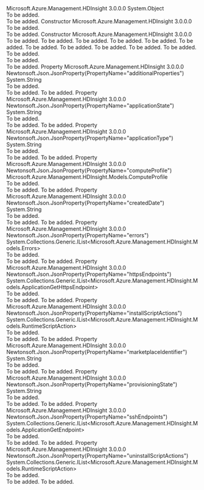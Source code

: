 <Type Name="ApplicationGetProperties" FullName="Microsoft.Azure.Management.HDInsight.Models.ApplicationGetProperties">
  <TypeSignature Language="C#" Value="public class ApplicationGetProperties" />
  <TypeSignature Language="ILAsm" Value=".class public auto ansi beforefieldinit ApplicationGetProperties extends System.Object" />
  <TypeSignature Language="DocId" Value="T:Microsoft.Azure.Management.HDInsight.Models.ApplicationGetProperties" />
  <TypeSignature Language="VB.NET" Value="Public Class ApplicationGetProperties" />
  <TypeSignature Language="F#" Value="type ApplicationGetProperties = class" />
  <AssemblyInfo>
    <AssemblyName>Microsoft.Azure.Management.HDInsight</AssemblyName>
    <AssemblyVersion>3.0.0.0</AssemblyVersion>
  </AssemblyInfo>
  <Base>
    <BaseTypeName>System.Object</BaseTypeName>
  </Base>
  <Interfaces />
  <Docs>
    <summary>To be added.</summary>
    <remarks>To be added.</remarks>
  </Docs>
  <Members>
    <Member MemberName=".ctor">
      <MemberSignature Language="C#" Value="public ApplicationGetProperties ();" />
      <MemberSignature Language="ILAsm" Value=".method public hidebysig specialname rtspecialname instance void .ctor() cil managed" />
      <MemberSignature Language="DocId" Value="M:Microsoft.Azure.Management.HDInsight.Models.ApplicationGetProperties.#ctor" />
      <MemberSignature Language="VB.NET" Value="Public Sub New ()" />
      <MemberType>Constructor</MemberType>
      <AssemblyInfo>
        <AssemblyName>Microsoft.Azure.Management.HDInsight</AssemblyName>
        <AssemblyVersion>3.0.0.0</AssemblyVersion>
      </AssemblyInfo>
      <Parameters />
      <Docs>
        <summary>To be added.</summary>
        <remarks>To be added.</remarks>
      </Docs>
    </Member>
    <Member MemberName=".ctor">
      <MemberSignature Language="C#" Value="public ApplicationGetProperties (Microsoft.Azure.Management.HDInsight.Models.ComputeProfile computeProfile = null, System.Collections.Generic.IList&lt;Microsoft.Azure.Management.HDInsight.Models.RuntimeScriptAction&gt; installScriptActions = null, System.Collections.Generic.IList&lt;Microsoft.Azure.Management.HDInsight.Models.RuntimeScriptAction&gt; uninstallScriptActions = null, System.Collections.Generic.IList&lt;Microsoft.Azure.Management.HDInsight.Models.ApplicationGetHttpsEndpoint&gt; httpsEndpoints = null, System.Collections.Generic.IList&lt;Microsoft.Azure.Management.HDInsight.Models.ApplicationGetEndpoint&gt; sshEndpoints = null, string provisioningState = null, string applicationType = null, string applicationState = null, System.Collections.Generic.IList&lt;Microsoft.Azure.Management.HDInsight.Models.Errors&gt; errors = null, string createdDate = null, string marketplaceIdentifier = null, string additionalProperties = null);" />
      <MemberSignature Language="ILAsm" Value=".method public hidebysig specialname rtspecialname instance void .ctor(class Microsoft.Azure.Management.HDInsight.Models.ComputeProfile computeProfile, class System.Collections.Generic.IList`1&lt;class Microsoft.Azure.Management.HDInsight.Models.RuntimeScriptAction&gt; installScriptActions, class System.Collections.Generic.IList`1&lt;class Microsoft.Azure.Management.HDInsight.Models.RuntimeScriptAction&gt; uninstallScriptActions, class System.Collections.Generic.IList`1&lt;class Microsoft.Azure.Management.HDInsight.Models.ApplicationGetHttpsEndpoint&gt; httpsEndpoints, class System.Collections.Generic.IList`1&lt;class Microsoft.Azure.Management.HDInsight.Models.ApplicationGetEndpoint&gt; sshEndpoints, string provisioningState, string applicationType, string applicationState, class System.Collections.Generic.IList`1&lt;class Microsoft.Azure.Management.HDInsight.Models.Errors&gt; errors, string createdDate, string marketplaceIdentifier, string additionalProperties) cil managed" />
      <MemberSignature Language="DocId" Value="M:Microsoft.Azure.Management.HDInsight.Models.ApplicationGetProperties.#ctor(Microsoft.Azure.Management.HDInsight.Models.ComputeProfile,System.Collections.Generic.IList{Microsoft.Azure.Management.HDInsight.Models.RuntimeScriptAction},System.Collections.Generic.IList{Microsoft.Azure.Management.HDInsight.Models.RuntimeScriptAction},System.Collections.Generic.IList{Microsoft.Azure.Management.HDInsight.Models.ApplicationGetHttpsEndpoint},System.Collections.Generic.IList{Microsoft.Azure.Management.HDInsight.Models.ApplicationGetEndpoint},System.String,System.String,System.String,System.Collections.Generic.IList{Microsoft.Azure.Management.HDInsight.Models.Errors},System.String,System.String,System.String)" />
      <MemberSignature Language="F#" Value="new Microsoft.Azure.Management.HDInsight.Models.ApplicationGetProperties : Microsoft.Azure.Management.HDInsight.Models.ComputeProfile * System.Collections.Generic.IList&lt;Microsoft.Azure.Management.HDInsight.Models.RuntimeScriptAction&gt; * System.Collections.Generic.IList&lt;Microsoft.Azure.Management.HDInsight.Models.RuntimeScriptAction&gt; * System.Collections.Generic.IList&lt;Microsoft.Azure.Management.HDInsight.Models.ApplicationGetHttpsEndpoint&gt; * System.Collections.Generic.IList&lt;Microsoft.Azure.Management.HDInsight.Models.ApplicationGetEndpoint&gt; * string * string * string * System.Collections.Generic.IList&lt;Microsoft.Azure.Management.HDInsight.Models.Errors&gt; * string * string * string -&gt; Microsoft.Azure.Management.HDInsight.Models.ApplicationGetProperties" Usage="new Microsoft.Azure.Management.HDInsight.Models.ApplicationGetProperties (computeProfile, installScriptActions, uninstallScriptActions, httpsEndpoints, sshEndpoints, provisioningState, applicationType, applicationState, errors, createdDate, marketplaceIdentifier, additionalProperties)" />
      <MemberType>Constructor</MemberType>
      <AssemblyInfo>
        <AssemblyName>Microsoft.Azure.Management.HDInsight</AssemblyName>
        <AssemblyVersion>3.0.0.0</AssemblyVersion>
      </AssemblyInfo>
      <Parameters>
        <Parameter Name="computeProfile" Type="Microsoft.Azure.Management.HDInsight.Models.ComputeProfile" />
        <Parameter Name="installScriptActions" Type="System.Collections.Generic.IList&lt;Microsoft.Azure.Management.HDInsight.Models.RuntimeScriptAction&gt;" />
        <Parameter Name="uninstallScriptActions" Type="System.Collections.Generic.IList&lt;Microsoft.Azure.Management.HDInsight.Models.RuntimeScriptAction&gt;" />
        <Parameter Name="httpsEndpoints" Type="System.Collections.Generic.IList&lt;Microsoft.Azure.Management.HDInsight.Models.ApplicationGetHttpsEndpoint&gt;" />
        <Parameter Name="sshEndpoints" Type="System.Collections.Generic.IList&lt;Microsoft.Azure.Management.HDInsight.Models.ApplicationGetEndpoint&gt;" />
        <Parameter Name="provisioningState" Type="System.String" />
        <Parameter Name="applicationType" Type="System.String" />
        <Parameter Name="applicationState" Type="System.String" />
        <Parameter Name="errors" Type="System.Collections.Generic.IList&lt;Microsoft.Azure.Management.HDInsight.Models.Errors&gt;" />
        <Parameter Name="createdDate" Type="System.String" />
        <Parameter Name="marketplaceIdentifier" Type="System.String" />
        <Parameter Name="additionalProperties" Type="System.String" />
      </Parameters>
      <Docs>
        <param name="computeProfile">To be added.</param>
        <param name="installScriptActions">To be added.</param>
        <param name="uninstallScriptActions">To be added.</param>
        <param name="httpsEndpoints">To be added.</param>
        <param name="sshEndpoints">To be added.</param>
        <param name="provisioningState">To be added.</param>
        <param name="applicationType">To be added.</param>
        <param name="applicationState">To be added.</param>
        <param name="errors">To be added.</param>
        <param name="createdDate">To be added.</param>
        <param name="marketplaceIdentifier">To be added.</param>
        <param name="additionalProperties">To be added.</param>
        <summary>To be added.</summary>
        <remarks>To be added.</remarks>
      </Docs>
    </Member>
    <Member MemberName="AdditionalProperties">
      <MemberSignature Language="C#" Value="public string AdditionalProperties { get; set; }" />
      <MemberSignature Language="ILAsm" Value=".property instance string AdditionalProperties" />
      <MemberSignature Language="DocId" Value="P:Microsoft.Azure.Management.HDInsight.Models.ApplicationGetProperties.AdditionalProperties" />
      <MemberSignature Language="VB.NET" Value="Public Property AdditionalProperties As String" />
      <MemberSignature Language="F#" Value="member this.AdditionalProperties : string with get, set" Usage="Microsoft.Azure.Management.HDInsight.Models.ApplicationGetProperties.AdditionalProperties" />
      <MemberType>Property</MemberType>
      <AssemblyInfo>
        <AssemblyName>Microsoft.Azure.Management.HDInsight</AssemblyName>
        <AssemblyVersion>3.0.0.0</AssemblyVersion>
      </AssemblyInfo>
      <Attributes>
        <Attribute>
          <AttributeName>Newtonsoft.Json.JsonProperty(PropertyName="additionalProperties")</AttributeName>
        </Attribute>
      </Attributes>
      <ReturnValue>
        <ReturnType>System.String</ReturnType>
      </ReturnValue>
      <Docs>
        <summary>To be added.</summary>
        <value>To be added.</value>
        <remarks>To be added.</remarks>
      </Docs>
    </Member>
    <Member MemberName="ApplicationState">
      <MemberSignature Language="C#" Value="public string ApplicationState { get; }" />
      <MemberSignature Language="ILAsm" Value=".property instance string ApplicationState" />
      <MemberSignature Language="DocId" Value="P:Microsoft.Azure.Management.HDInsight.Models.ApplicationGetProperties.ApplicationState" />
      <MemberSignature Language="VB.NET" Value="Public ReadOnly Property ApplicationState As String" />
      <MemberSignature Language="F#" Value="member this.ApplicationState : string" Usage="Microsoft.Azure.Management.HDInsight.Models.ApplicationGetProperties.ApplicationState" />
      <MemberType>Property</MemberType>
      <AssemblyInfo>
        <AssemblyName>Microsoft.Azure.Management.HDInsight</AssemblyName>
        <AssemblyVersion>3.0.0.0</AssemblyVersion>
      </AssemblyInfo>
      <Attributes>
        <Attribute>
          <AttributeName>Newtonsoft.Json.JsonProperty(PropertyName="applicationState")</AttributeName>
        </Attribute>
      </Attributes>
      <ReturnValue>
        <ReturnType>System.String</ReturnType>
      </ReturnValue>
      <Docs>
        <summary>To be added.</summary>
        <value>To be added.</value>
        <remarks>To be added.</remarks>
      </Docs>
    </Member>
    <Member MemberName="ApplicationType">
      <MemberSignature Language="C#" Value="public string ApplicationType { get; set; }" />
      <MemberSignature Language="ILAsm" Value=".property instance string ApplicationType" />
      <MemberSignature Language="DocId" Value="P:Microsoft.Azure.Management.HDInsight.Models.ApplicationGetProperties.ApplicationType" />
      <MemberSignature Language="VB.NET" Value="Public Property ApplicationType As String" />
      <MemberSignature Language="F#" Value="member this.ApplicationType : string with get, set" Usage="Microsoft.Azure.Management.HDInsight.Models.ApplicationGetProperties.ApplicationType" />
      <MemberType>Property</MemberType>
      <AssemblyInfo>
        <AssemblyName>Microsoft.Azure.Management.HDInsight</AssemblyName>
        <AssemblyVersion>3.0.0.0</AssemblyVersion>
      </AssemblyInfo>
      <Attributes>
        <Attribute>
          <AttributeName>Newtonsoft.Json.JsonProperty(PropertyName="applicationType")</AttributeName>
        </Attribute>
      </Attributes>
      <ReturnValue>
        <ReturnType>System.String</ReturnType>
      </ReturnValue>
      <Docs>
        <summary>To be added.</summary>
        <value>To be added.</value>
        <remarks>To be added.</remarks>
      </Docs>
    </Member>
    <Member MemberName="ComputeProfile">
      <MemberSignature Language="C#" Value="public Microsoft.Azure.Management.HDInsight.Models.ComputeProfile ComputeProfile { get; set; }" />
      <MemberSignature Language="ILAsm" Value=".property instance class Microsoft.Azure.Management.HDInsight.Models.ComputeProfile ComputeProfile" />
      <MemberSignature Language="DocId" Value="P:Microsoft.Azure.Management.HDInsight.Models.ApplicationGetProperties.ComputeProfile" />
      <MemberSignature Language="VB.NET" Value="Public Property ComputeProfile As ComputeProfile" />
      <MemberSignature Language="F#" Value="member this.ComputeProfile : Microsoft.Azure.Management.HDInsight.Models.ComputeProfile with get, set" Usage="Microsoft.Azure.Management.HDInsight.Models.ApplicationGetProperties.ComputeProfile" />
      <MemberType>Property</MemberType>
      <AssemblyInfo>
        <AssemblyName>Microsoft.Azure.Management.HDInsight</AssemblyName>
        <AssemblyVersion>3.0.0.0</AssemblyVersion>
      </AssemblyInfo>
      <Attributes>
        <Attribute>
          <AttributeName>Newtonsoft.Json.JsonProperty(PropertyName="computeProfile")</AttributeName>
        </Attribute>
      </Attributes>
      <ReturnValue>
        <ReturnType>Microsoft.Azure.Management.HDInsight.Models.ComputeProfile</ReturnType>
      </ReturnValue>
      <Docs>
        <summary>To be added.</summary>
        <value>To be added.</value>
        <remarks>To be added.</remarks>
      </Docs>
    </Member>
    <Member MemberName="CreatedDate">
      <MemberSignature Language="C#" Value="public string CreatedDate { get; }" />
      <MemberSignature Language="ILAsm" Value=".property instance string CreatedDate" />
      <MemberSignature Language="DocId" Value="P:Microsoft.Azure.Management.HDInsight.Models.ApplicationGetProperties.CreatedDate" />
      <MemberSignature Language="VB.NET" Value="Public ReadOnly Property CreatedDate As String" />
      <MemberSignature Language="F#" Value="member this.CreatedDate : string" Usage="Microsoft.Azure.Management.HDInsight.Models.ApplicationGetProperties.CreatedDate" />
      <MemberType>Property</MemberType>
      <AssemblyInfo>
        <AssemblyName>Microsoft.Azure.Management.HDInsight</AssemblyName>
        <AssemblyVersion>3.0.0.0</AssemblyVersion>
      </AssemblyInfo>
      <Attributes>
        <Attribute>
          <AttributeName>Newtonsoft.Json.JsonProperty(PropertyName="createdDate")</AttributeName>
        </Attribute>
      </Attributes>
      <ReturnValue>
        <ReturnType>System.String</ReturnType>
      </ReturnValue>
      <Docs>
        <summary>To be added.</summary>
        <value>To be added.</value>
        <remarks>To be added.</remarks>
      </Docs>
    </Member>
    <Member MemberName="Errors">
      <MemberSignature Language="C#" Value="public System.Collections.Generic.IList&lt;Microsoft.Azure.Management.HDInsight.Models.Errors&gt; Errors { get; set; }" />
      <MemberSignature Language="ILAsm" Value=".property instance class System.Collections.Generic.IList`1&lt;class Microsoft.Azure.Management.HDInsight.Models.Errors&gt; Errors" />
      <MemberSignature Language="DocId" Value="P:Microsoft.Azure.Management.HDInsight.Models.ApplicationGetProperties.Errors" />
      <MemberSignature Language="VB.NET" Value="Public Property Errors As IList(Of Errors)" />
      <MemberSignature Language="F#" Value="member this.Errors : System.Collections.Generic.IList&lt;Microsoft.Azure.Management.HDInsight.Models.Errors&gt; with get, set" Usage="Microsoft.Azure.Management.HDInsight.Models.ApplicationGetProperties.Errors" />
      <MemberType>Property</MemberType>
      <AssemblyInfo>
        <AssemblyName>Microsoft.Azure.Management.HDInsight</AssemblyName>
        <AssemblyVersion>3.0.0.0</AssemblyVersion>
      </AssemblyInfo>
      <Attributes>
        <Attribute>
          <AttributeName>Newtonsoft.Json.JsonProperty(PropertyName="errors")</AttributeName>
        </Attribute>
      </Attributes>
      <ReturnValue>
        <ReturnType>System.Collections.Generic.IList&lt;Microsoft.Azure.Management.HDInsight.Models.Errors&gt;</ReturnType>
      </ReturnValue>
      <Docs>
        <summary>To be added.</summary>
        <value>To be added.</value>
        <remarks>To be added.</remarks>
      </Docs>
    </Member>
    <Member MemberName="HttpsEndpoints">
      <MemberSignature Language="C#" Value="public System.Collections.Generic.IList&lt;Microsoft.Azure.Management.HDInsight.Models.ApplicationGetHttpsEndpoint&gt; HttpsEndpoints { get; set; }" />
      <MemberSignature Language="ILAsm" Value=".property instance class System.Collections.Generic.IList`1&lt;class Microsoft.Azure.Management.HDInsight.Models.ApplicationGetHttpsEndpoint&gt; HttpsEndpoints" />
      <MemberSignature Language="DocId" Value="P:Microsoft.Azure.Management.HDInsight.Models.ApplicationGetProperties.HttpsEndpoints" />
      <MemberSignature Language="VB.NET" Value="Public Property HttpsEndpoints As IList(Of ApplicationGetHttpsEndpoint)" />
      <MemberSignature Language="F#" Value="member this.HttpsEndpoints : System.Collections.Generic.IList&lt;Microsoft.Azure.Management.HDInsight.Models.ApplicationGetHttpsEndpoint&gt; with get, set" Usage="Microsoft.Azure.Management.HDInsight.Models.ApplicationGetProperties.HttpsEndpoints" />
      <MemberType>Property</MemberType>
      <AssemblyInfo>
        <AssemblyName>Microsoft.Azure.Management.HDInsight</AssemblyName>
        <AssemblyVersion>3.0.0.0</AssemblyVersion>
      </AssemblyInfo>
      <Attributes>
        <Attribute>
          <AttributeName>Newtonsoft.Json.JsonProperty(PropertyName="httpsEndpoints")</AttributeName>
        </Attribute>
      </Attributes>
      <ReturnValue>
        <ReturnType>System.Collections.Generic.IList&lt;Microsoft.Azure.Management.HDInsight.Models.ApplicationGetHttpsEndpoint&gt;</ReturnType>
      </ReturnValue>
      <Docs>
        <summary>To be added.</summary>
        <value>To be added.</value>
        <remarks>To be added.</remarks>
      </Docs>
    </Member>
    <Member MemberName="InstallScriptActions">
      <MemberSignature Language="C#" Value="public System.Collections.Generic.IList&lt;Microsoft.Azure.Management.HDInsight.Models.RuntimeScriptAction&gt; InstallScriptActions { get; set; }" />
      <MemberSignature Language="ILAsm" Value=".property instance class System.Collections.Generic.IList`1&lt;class Microsoft.Azure.Management.HDInsight.Models.RuntimeScriptAction&gt; InstallScriptActions" />
      <MemberSignature Language="DocId" Value="P:Microsoft.Azure.Management.HDInsight.Models.ApplicationGetProperties.InstallScriptActions" />
      <MemberSignature Language="VB.NET" Value="Public Property InstallScriptActions As IList(Of RuntimeScriptAction)" />
      <MemberSignature Language="F#" Value="member this.InstallScriptActions : System.Collections.Generic.IList&lt;Microsoft.Azure.Management.HDInsight.Models.RuntimeScriptAction&gt; with get, set" Usage="Microsoft.Azure.Management.HDInsight.Models.ApplicationGetProperties.InstallScriptActions" />
      <MemberType>Property</MemberType>
      <AssemblyInfo>
        <AssemblyName>Microsoft.Azure.Management.HDInsight</AssemblyName>
        <AssemblyVersion>3.0.0.0</AssemblyVersion>
      </AssemblyInfo>
      <Attributes>
        <Attribute>
          <AttributeName>Newtonsoft.Json.JsonProperty(PropertyName="installScriptActions")</AttributeName>
        </Attribute>
      </Attributes>
      <ReturnValue>
        <ReturnType>System.Collections.Generic.IList&lt;Microsoft.Azure.Management.HDInsight.Models.RuntimeScriptAction&gt;</ReturnType>
      </ReturnValue>
      <Docs>
        <summary>To be added.</summary>
        <value>To be added.</value>
        <remarks>To be added.</remarks>
      </Docs>
    </Member>
    <Member MemberName="MarketplaceIdentifier">
      <MemberSignature Language="C#" Value="public string MarketplaceIdentifier { get; }" />
      <MemberSignature Language="ILAsm" Value=".property instance string MarketplaceIdentifier" />
      <MemberSignature Language="DocId" Value="P:Microsoft.Azure.Management.HDInsight.Models.ApplicationGetProperties.MarketplaceIdentifier" />
      <MemberSignature Language="VB.NET" Value="Public ReadOnly Property MarketplaceIdentifier As String" />
      <MemberSignature Language="F#" Value="member this.MarketplaceIdentifier : string" Usage="Microsoft.Azure.Management.HDInsight.Models.ApplicationGetProperties.MarketplaceIdentifier" />
      <MemberType>Property</MemberType>
      <AssemblyInfo>
        <AssemblyName>Microsoft.Azure.Management.HDInsight</AssemblyName>
        <AssemblyVersion>3.0.0.0</AssemblyVersion>
      </AssemblyInfo>
      <Attributes>
        <Attribute>
          <AttributeName>Newtonsoft.Json.JsonProperty(PropertyName="marketplaceIdentifier")</AttributeName>
        </Attribute>
      </Attributes>
      <ReturnValue>
        <ReturnType>System.String</ReturnType>
      </ReturnValue>
      <Docs>
        <summary>To be added.</summary>
        <value>To be added.</value>
        <remarks>To be added.</remarks>
      </Docs>
    </Member>
    <Member MemberName="ProvisioningState">
      <MemberSignature Language="C#" Value="public string ProvisioningState { get; }" />
      <MemberSignature Language="ILAsm" Value=".property instance string ProvisioningState" />
      <MemberSignature Language="DocId" Value="P:Microsoft.Azure.Management.HDInsight.Models.ApplicationGetProperties.ProvisioningState" />
      <MemberSignature Language="VB.NET" Value="Public ReadOnly Property ProvisioningState As String" />
      <MemberSignature Language="F#" Value="member this.ProvisioningState : string" Usage="Microsoft.Azure.Management.HDInsight.Models.ApplicationGetProperties.ProvisioningState" />
      <MemberType>Property</MemberType>
      <AssemblyInfo>
        <AssemblyName>Microsoft.Azure.Management.HDInsight</AssemblyName>
        <AssemblyVersion>3.0.0.0</AssemblyVersion>
      </AssemblyInfo>
      <Attributes>
        <Attribute>
          <AttributeName>Newtonsoft.Json.JsonProperty(PropertyName="provisioningState")</AttributeName>
        </Attribute>
      </Attributes>
      <ReturnValue>
        <ReturnType>System.String</ReturnType>
      </ReturnValue>
      <Docs>
        <summary>To be added.</summary>
        <value>To be added.</value>
        <remarks>To be added.</remarks>
      </Docs>
    </Member>
    <Member MemberName="SshEndpoints">
      <MemberSignature Language="C#" Value="public System.Collections.Generic.IList&lt;Microsoft.Azure.Management.HDInsight.Models.ApplicationGetEndpoint&gt; SshEndpoints { get; set; }" />
      <MemberSignature Language="ILAsm" Value=".property instance class System.Collections.Generic.IList`1&lt;class Microsoft.Azure.Management.HDInsight.Models.ApplicationGetEndpoint&gt; SshEndpoints" />
      <MemberSignature Language="DocId" Value="P:Microsoft.Azure.Management.HDInsight.Models.ApplicationGetProperties.SshEndpoints" />
      <MemberSignature Language="VB.NET" Value="Public Property SshEndpoints As IList(Of ApplicationGetEndpoint)" />
      <MemberSignature Language="F#" Value="member this.SshEndpoints : System.Collections.Generic.IList&lt;Microsoft.Azure.Management.HDInsight.Models.ApplicationGetEndpoint&gt; with get, set" Usage="Microsoft.Azure.Management.HDInsight.Models.ApplicationGetProperties.SshEndpoints" />
      <MemberType>Property</MemberType>
      <AssemblyInfo>
        <AssemblyName>Microsoft.Azure.Management.HDInsight</AssemblyName>
        <AssemblyVersion>3.0.0.0</AssemblyVersion>
      </AssemblyInfo>
      <Attributes>
        <Attribute>
          <AttributeName>Newtonsoft.Json.JsonProperty(PropertyName="sshEndpoints")</AttributeName>
        </Attribute>
      </Attributes>
      <ReturnValue>
        <ReturnType>System.Collections.Generic.IList&lt;Microsoft.Azure.Management.HDInsight.Models.ApplicationGetEndpoint&gt;</ReturnType>
      </ReturnValue>
      <Docs>
        <summary>To be added.</summary>
        <value>To be added.</value>
        <remarks>To be added.</remarks>
      </Docs>
    </Member>
    <Member MemberName="UninstallScriptActions">
      <MemberSignature Language="C#" Value="public System.Collections.Generic.IList&lt;Microsoft.Azure.Management.HDInsight.Models.RuntimeScriptAction&gt; UninstallScriptActions { get; set; }" />
      <MemberSignature Language="ILAsm" Value=".property instance class System.Collections.Generic.IList`1&lt;class Microsoft.Azure.Management.HDInsight.Models.RuntimeScriptAction&gt; UninstallScriptActions" />
      <MemberSignature Language="DocId" Value="P:Microsoft.Azure.Management.HDInsight.Models.ApplicationGetProperties.UninstallScriptActions" />
      <MemberSignature Language="VB.NET" Value="Public Property UninstallScriptActions As IList(Of RuntimeScriptAction)" />
      <MemberSignature Language="F#" Value="member this.UninstallScriptActions : System.Collections.Generic.IList&lt;Microsoft.Azure.Management.HDInsight.Models.RuntimeScriptAction&gt; with get, set" Usage="Microsoft.Azure.Management.HDInsight.Models.ApplicationGetProperties.UninstallScriptActions" />
      <MemberType>Property</MemberType>
      <AssemblyInfo>
        <AssemblyName>Microsoft.Azure.Management.HDInsight</AssemblyName>
        <AssemblyVersion>3.0.0.0</AssemblyVersion>
      </AssemblyInfo>
      <Attributes>
        <Attribute>
          <AttributeName>Newtonsoft.Json.JsonProperty(PropertyName="uninstallScriptActions")</AttributeName>
        </Attribute>
      </Attributes>
      <ReturnValue>
        <ReturnType>System.Collections.Generic.IList&lt;Microsoft.Azure.Management.HDInsight.Models.RuntimeScriptAction&gt;</ReturnType>
      </ReturnValue>
      <Docs>
        <summary>To be added.</summary>
        <value>To be added.</value>
        <remarks>To be added.</remarks>
      </Docs>
    </Member>
  </Members>
</Type>